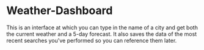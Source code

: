 # Weather-Dashboard

This is an interface at which you can type in the name of a city and get both the current weather and a 5-day forecast. It also saves the data of the most recent searches you've performed so you can reference them later.